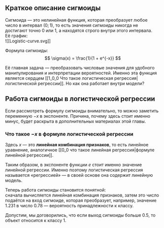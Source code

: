 ## Краткое описание сигмоиды

Сигмоида — это нелинейная функция, которая преобразует любое число в интервал $(0; 1)$, то есть значения сигмоиды никогда не достигают точно 0 или 1, а находятся строго внутри этого интервала.  
Её график:  
![[Logistic-curve.svg]]

Формула сигмоиды:  
$$
\sigma(x) = \frac{1}{1 + e^{-x}}
$$

Её главная задача — преобразовать числовые значения для удобного манипулирования и интерпретации вероятностей. Именно эта функция является сердцем [[1_0_0 Что такое логистическая регрессия|логистической регрессии]]. Но как она работает внутри модели?

## Работа сигмоиды в логистической регрессии

Если рассмотреть формулу сигмоиды внимательно, то можно заметить переменную $-x$ в экспоненте. Причина, почему здесь стоит именно минус, будет раскрыта в дополнительных материалах этой главы.

### Что такое $-x$ в формуле логистической регрессии

Здесь $x$ — это **линейная комбинация признаков**, то есть линейное уравнение, аналогичное [[0_0 что такое линейная регрессия|формуле линейной регрессии]].

Таким образом, в экспоненте функции $e$ стоит именно значение линейной регрессии. Именно поэтому логистическая регрессия называется «регрессией» — в своей основе она содержит линейную модель.

Теперь работа сигмоиды становится понятной:  
сначала вычисляется линейная комбинация признаков, затем это число подаётся на вход сигмоиде, которая преобразует, например, значение 1.231 в число 0.78 — вероятность принадлежности к классу.  

Допустим, мы договорились, что если выход сигмоиды больше 0.5, то объект относится к классу 1.
